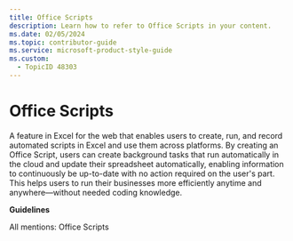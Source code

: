 ```yaml
---
title: Office Scripts
description: Learn how to refer to Office Scripts in your content.
ms.date: 02/05/2024
ms.topic: contributor-guide
ms.service: microsoft-product-style-guide
ms.custom:
  - TopicID 48303
---
```



# Office Scripts

A feature in Excel for the web that enables users to create, run, and record automated scripts in Excel and use them across platforms. By creating an Office Script, users can create background tasks that run automatically in the cloud and update their spreadsheet automatically, enabling information to continuously be up-to-date with no action required on the user's part. This helps users to run their businesses more efficiently anytime and anywhere—without needed coding knowledge.

**Guidelines**

All mentions: Office Scripts
